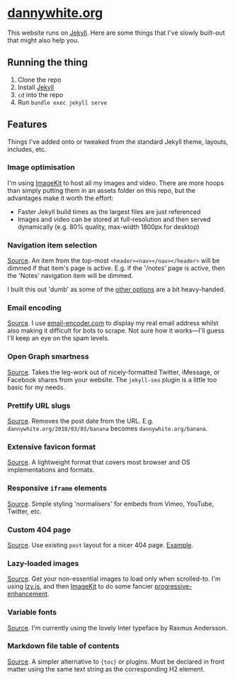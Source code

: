 # [dannywhite.org](http://dannywhite.org/)

This website runs on [Jekyll](http://github.com/jekyll/jekyll). Here are some things that I've slowly built-out that might also help you.

## Running the thing

1. Clone the repo
2. Install [Jekyll](https://jekyllrb.com)
3. `cd` into the repo
4. Run `bundle exec jekyll serve`

## Features

Things I've added onto or tweaked from the standard Jekyll theme, layouts, includes, etc.

### Image optimisation

I'm using [ImageKit](https://imagekit.io) to host all my images and video. There are more hoops than simply putting them in an assets folder on this repo, but the advantages make it worth the effort:

- Faster Jekyll build times as the largest files are just referenced
- Images and video can be stored at full-resolution and then served dynamically (e.g. 80% quality, max-width 1800px for desktop)

### Navigation item selection

[Source](https://github.com/dnywh/dannywhite.org/blob/main/_includes/nav.html). An item from the top-most `<header><nav></nav></header>` will be dimmed if that item's page is active. E.g. if the '/notes' page is active, then the 'Notes' navigation item will be dimmed.

I built this out 'dumb' as some of the [other options](https://stackoverflow.com/a/9138259) are a bit heavy-handed.

### Email encoding

[Source](https://github.com/dnywh/dannywhite.org/blob/main/_includes/email.html). I use [email-encoder.com](http://www.email-encoder.com) to display my real email address whilst also making it difficult for bots to scrape. Not sure how it works—I'll guess I'll keep an eye on the spam levels.

### Open Graph smartness

[Source](http://github.com/dnywh/dannywhite.org/blob/main/_includes/head.html#L10-L21). Takes the leg-work out of nicely-formatted Twitter, iMessage, or Facebook shares from your website. The `jekyll-seo` plugin is a little too basic for my needs.

### Prettify URL slugs

[Source](http://github.com/dnywh/dannywhite.org/blob/main/_config.yml#L47). Removes the post date from the URL. E.g. `dannywhite.org/2018/03/03/banana` becomes `dannywhite.org/banana`.

### Extensive favicon format

[Source](http://github.com/dnywh/dannywhite.org/tree/master/assets/images). A lightweight format that covers most browser and OS implementations and formats.

### Responsive `iframe` elements

[Source](http://github.com/dnywh/dannywhite.org/blob/main/_includes/iframe-video.html). Simple styling 'normalisers' for embeds from Vimeo, YouTube, Twitter, etc.

### Custom 404 page

[Source](http://github.com/dnywh/dannywhite.org/blob/main/404.md). Use existing `post` layout for a nicer 404 page. [Example](http://dannywhite.org/blah).

### Lazy-loaded images

[Source](https://github.com/dnywh/dannywhite.org/blob/main/assets/lzy.min.js). Get your non-essential images to load only when scrolled-to. I'm using [lzy.js](https://github.com/neefrehman/lzy), and then [ImageKit](https://imagekit.io) to do some fancier [progressive-enhancement](https://css-tricks.com/the-complete-guide-to-lazy-loading-images/).

### Variable fonts

[Source](https://rsms.me/inter/#variable). I'm currently using the lovely Inter typeface by Rasmus Andersson.

### Markdown file table of contents

[Source](https://github.com/dnywh/dannywhite.org/blob/main/_layouts/cheatsheet.html#L10). A simpler alternative to `{toc}` or plugins. Must be declared in front matter using the same text string as the corresponding H2 element.
